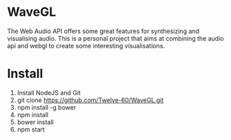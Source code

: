 # WaveGL
The Web Audio API offers some great features for synthesizing and visualising audio. This is a personal project that aims at combining the audio api and webgl to create some interesting visualisations.

# Install
1. Install NodeJS and Git
2. git clone https://github.com/Twelve-60/WaveGL.git
3. npm install -g bower
4. npm install
5. bower install
6. npm start
